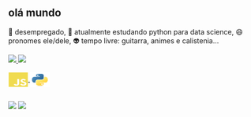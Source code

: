 ## olá mundo
🔭 desempregado,
🌱 atualmente estudando python para data science,
😄 pronomes ele/dele,
👽 tempo livre: guitarra, animes e calistenia...  
<div>
<a href="https://github-readme-stats.vercel.app/api?username=CaioArg23">
<a href="https://https://github.com/CaioArg23/github-readme-stats)">
<img height="180cm" src="https://github-readme-stats.vercel.app/api?username=CaioArg23&show_icons=true&theme=radical"/>
<img height="180cm" src="https://github-readme-stats.vercel.app/api/top-langs/?username=CaioArg23&layout=compact"/>
</div>
<div style="display: inline_block"><br>
  <img align="center" alt="Caio-Js" height="30" width="40" src="https://raw.githubusercontent.com/devicons/devicon/master/icons/javascript/javascript-plain.svg">
  <img align="center" alt="caio-Python" height="30" width="40" src="https://raw.githubusercontent.com/devicons/devicon/master/icons/python/python-original.svg">
</div>

  ##

<div>
   <a href="https://instagram.com/k.fl.c" target="_blank"><img src="https://img.shields.io/badge/-Instagram-%23E4405F?style=for-the-badge&logo=instagram&logoColor=white" target="_blank"></a>
  <a href="https://www.linkedin.com/in/caio-le%C3%A3o-flesch-ba4281266" target="_blank"><img src="https://img.shields.io/badge/-LinkedIn-%230077B5?style=for-the-badge&logo=linkedin&logoColor=white" target="_blank"></a> 
</div>
